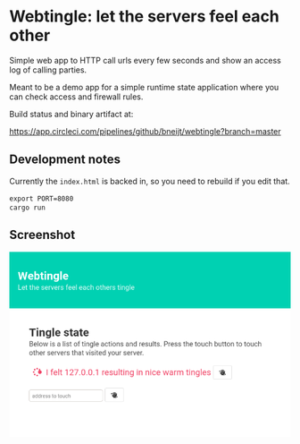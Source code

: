 Webtingle: let the servers feel each other
==========================================

Simple web app to HTTP call urls every few seconds and show an access log of calling parties.

Meant to be a demo app for a simple runtime state application where you can check access and firewall rules.

Build status and binary artifact at:

https://app.circleci.com/pipelines/github/bneijt/webtingle?branch=master


Development notes
-----------------

Currently the `index.html` is backed in, so you need to rebuild if you edit that.

    export PORT=8080
    cargo run


Screenshot
----------
![screenshot](screenshot.png "Screenshot of running server")